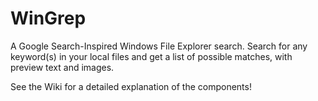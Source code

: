 # WinGrep
A Google Search-Inspired Windows File Explorer search.
Search for any keyword(s) in your local files and get a list of possible matches, with preview text and images. 

See the Wiki for a detailed explanation of the components! 
